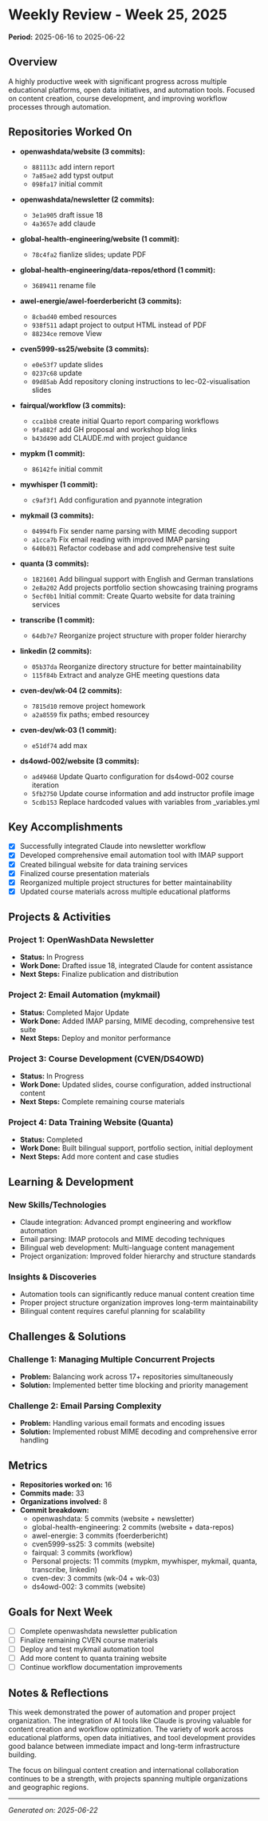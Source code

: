 # Weekly Review - Week 25, 2025

**Period:** 2025-06-16 to 2025-06-22

## Overview

A highly productive week with significant progress across multiple educational platforms, open data initiatives, and automation tools. Focused on content creation, course development, and improving workflow processes through automation.

## Repositories Worked On

- **openwashdata/website (3 commits):**
  - `881113c` add intern report
  - `7a85ae2` add typst output  
  - `098fa17` initial commit

- **openwashdata/newsletter (2 commits):**
  - `3e1a905` draft issue 18
  - `4a3657e` add claude

- **global-health-engineering/website (1 commit):**
  - `78c4fa2` fianlize slides; update PDF

- **global-health-engineering/data-repos/ethord (1 commit):**
  - `3689411` rename file

- **awel-energie/awel-foerderbericht (3 commits):**
  - `8cbad40` embed resources
  - `938f511` adapt project to output HTML instead of PDF
  - `88234ce` remove View

- **cven5999-ss25/website (3 commits):**
  - `e0e53f7` update slides
  - `0237c68` update
  - `09d85ab` Add repository cloning instructions to lec-02-visualisation slides

- **fairqual/workflow (3 commits):**
  - `cca1bb8` create initial Quarto report comparing workflows
  - `9fa882f` add GH proposal and workshop blog links
  - `b43d490` add CLAUDE.md with project guidance

- **mypkm (1 commit):**
  - `86142fe` initial commit

- **mywhisper (1 commit):**
  - `c9af3f1` Add configuration and pyannote integration

- **mykmail (3 commits):**
  - `04994fb` Fix sender name parsing with MIME decoding support
  - `a1cca7b` Fix email reading with improved IMAP parsing
  - `640b031` Refactor codebase and add comprehensive test suite

- **quanta (3 commits):**
  - `1821601` Add bilingual support with English and German translations
  - `2e8a202` Add projects portfolio section showcasing training programs
  - `5ecf0b1` Initial commit: Create Quarto website for data training services

- **transcribe (1 commit):**
  - `64db7e7` Reorganize project structure with proper folder hierarchy

- **linkedin (2 commits):**
  - `05b37da` Reorganize directory structure for better maintainability
  - `115f84b` Extract and analyze GHE meeting questions data

- **cven-dev/wk-04 (2 commits):**
  - `7815d10` remove project homework
  - `a2a8559` fix paths; embed resourcey

- **cven-dev/wk-03 (1 commit):**
  - `e51df74` add max

- **ds4owd-002/website (3 commits):**
  - `ad49468` Update Quarto configuration for ds4owd-002 course iteration
  - `5fb2750` Update course information and add instructor profile image
  - `5cdb153` Replace hardcoded values with variables from _variables.yml

## Key Accomplishments

- [x] Successfully integrated Claude into newsletter workflow
- [x] Developed comprehensive email automation tool with IMAP support
- [x] Created bilingual website for data training services
- [x] Finalized course presentation materials
- [x] Reorganized multiple project structures for better maintainability
- [x] Updated course materials across multiple educational platforms

## Projects & Activities

### Project 1: OpenWashData Newsletter
- **Status:** In Progress
- **Work Done:** Drafted issue 18, integrated Claude for content assistance
- **Next Steps:** Finalize publication and distribution

### Project 2: Email Automation (mykmail)
- **Status:** Completed Major Update
- **Work Done:** Added IMAP parsing, MIME decoding, comprehensive test suite
- **Next Steps:** Deploy and monitor performance

### Project 3: Course Development (CVEN/DS4OWD)
- **Status:** In Progress
- **Work Done:** Updated slides, course configuration, added instructional content
- **Next Steps:** Complete remaining course materials

### Project 4: Data Training Website (Quanta)
- **Status:** Completed
- **Work Done:** Built bilingual support, portfolio section, initial deployment
- **Next Steps:** Add more content and case studies

## Learning & Development

### New Skills/Technologies
- Claude integration: Advanced prompt engineering and workflow automation
- Email parsing: IMAP protocols and MIME decoding techniques
- Bilingual web development: Multi-language content management
- Project organization: Improved folder hierarchy and structure standards

### Insights & Discoveries
- Automation tools can significantly reduce manual content creation time
- Proper project structure organization improves long-term maintainability
- Bilingual content requires careful planning for scalability

## Challenges & Solutions

### Challenge 1: Managing Multiple Concurrent Projects
- **Problem:** Balancing work across 17+ repositories simultaneously
- **Solution:** Implemented better time blocking and priority management

### Challenge 2: Email Parsing Complexity
- **Problem:** Handling various email formats and encoding issues
- **Solution:** Implemented robust MIME decoding and comprehensive error handling

## Metrics

- **Repositories worked on:** 16
- **Commits made:** 33
- **Organizations involved:** 8
- **Commit breakdown:**
  - openwashdata: 5 commits (website + newsletter)
  - global-health-engineering: 2 commits (website + data-repos)
  - awel-energie: 3 commits (foerderbericht)
  - cven5999-ss25: 3 commits (website)
  - fairqual: 3 commits (workflow)
  - Personal projects: 11 commits (mypkm, mywhisper, mykmail, quanta, transcribe, linkedin)
  - cven-dev: 3 commits (wk-04 + wk-03)
  - ds4owd-002: 3 commits (website)

## Goals for Next Week

- [ ] Complete openwashdata newsletter publication
- [ ] Finalize remaining CVEN course materials
- [ ] Deploy and test mykmail automation tool
- [ ] Add more content to quanta training website
- [ ] Continue workflow documentation improvements

## Notes & Reflections

This week demonstrated the power of automation and proper project organization. The integration of AI tools like Claude is proving valuable for content creation and workflow optimization. The variety of work across educational platforms, open data initiatives, and tool development provides good balance between immediate impact and long-term infrastructure building.

The focus on bilingual content creation and international collaboration continues to be a strength, with projects spanning multiple organizations and geographic regions.

---

*Generated on: 2025-06-22*